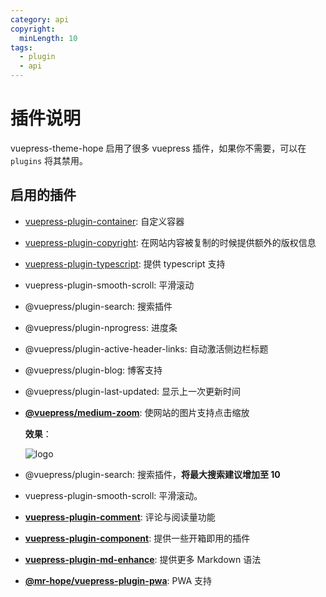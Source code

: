 ```yaml
---
category: api
copyright:
  minLength: 10
tags:
  - plugin
  - api
---
```


# 插件说明

vuepress-theme-hope 启用了很多 vuepress 插件，如果你不需要，可以在 `plugins` 将其禁用。

## 启用的插件

- [vuepress-plugin-container](container.md): 自定义容器

- [vuepress-plugin-copyright](copyright.md): 在网站内容被复制的时候提供额外的版权信息

- [vuepress-plugin-typescript](../../guide/feature/typescript.md): 提供 typescript 支持

- vuepress-plugin-smooth-scroll: 平滑滚动

- @vuepress/plugin-search: 搜索插件

- @vuepress/plugin-nprogress: 进度条

- @vuepress/plugin-active-header-links: 自动激活侧边栏标题

- @vuepress/plugin-blog: 博客支持

- @vuepress/plugin-last-updated: 显示上一次更新时间

- [**@vuepress/medium-zoom**](medium-zoom.md): 使网站的图片支持点击缩放

  **效果**：

  ![logo](/logo.svg)

- @vuepress/plugin-search: 搜索插件，**将最大搜索建议增加至 10**

- vuepress-plugin-smooth-scroll: 平滑滚动。

- [**vuepress-plugin-comment**](https://vuepress-comment.mrhope.site/): 评论与阅读量功能

- [**vuepress-plugin-component**](../../guide/feature/component.md): 提供一些开箱即用的插件

- [**vuepress-plugin-md-enhance**](https://vuepress-md-enhance.mrhope.site/): 提供更多 Markdown 语法

- [**@mr-hope/vuepress-plugin-pwa**](pwa.md): PWA 支持
